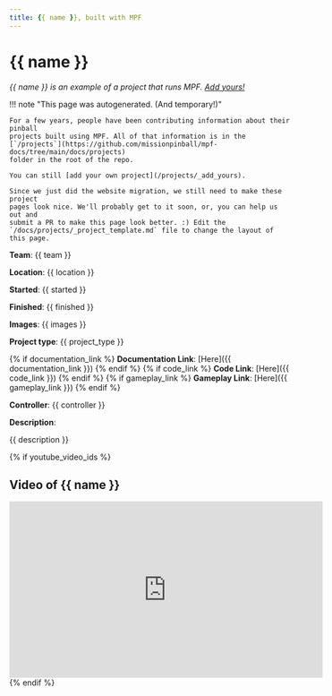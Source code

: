 ```yaml
---
title: {{ name }}, built with MPF
---
```


<!-- This file is used as the template for all the individual project pages. -->

# {{ name }}

*{{ name }} is an example of a project that runs MPF. [Add yours!](_add_yours.md)*

!!! note "This page was autogenerated. (And temporary!)"

    For a few years, people have been contributing information about their pinball
    projects built using MPF. All of that information is in the
    [`/projects`](https://github.com/missionpinball/mpf-docs/tree/main/docs/projects)
    folder in the root of the repo.

    You can still [add your own project](/projects/_add_yours).

    Since we just did the website migration, we still need to make these project
    pages look nice. We'll probably get to it soon, or, you can help us out and
    submit a PR to make this page look better. :) Edit the
    `/docs/projects/_project_template.md` file to change the layout of this page.

**Team**: {{ team }}

**Location**: {{ location }}

**Started**: {{ started }}

**Finished**: {{ finished }}

**Images**: {{ images }}

**Project type**: {{ project_type }}

{% if documentation_link %}
**Documentation Link**: [Here]({{ documentation_link }})
{% endif %}
{% if code_link %}
**Code Link**: [Here]({{ code_link }})
{% endif %}
{% if gameplay_link %}
**Gameplay Link**: [Here]({{ gameplay_link }})
{% endif %}

**Controller**: {{ controller }}

**Description**:

{{ description }}

{% if youtube_video_ids %}

## Video of {{ name }}

<div class="video-wrapper">
<iframe width="560" height="315" src="https://www.youtube.com/embed/{{ youtube_video_ids }}" title="YouTube video player" frameborder="0" allow="accelerometer; autoplay; clipboard-write; encrypted-media; gyroscope; picture-in-picture" allowfullscreen></iframe>
</div>
{% endif %}

<!-- Note, do not edit this file directly, as it will be overwritten when the list is regenerated.

To edit information about a project, edit the project's YAML file in the `/projects` folder. (Off the
root of the repo, not this folder which is `/www/projects`.)

To edit the look and feel or layout of this page, edit the `_project_template.md` file in the `/www/projects` folder. -->
